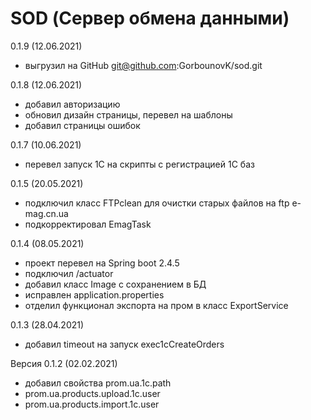 # SOD (Сервер обмена данными)
0.1.9 (12.06.2021)
- выгрузил на GitHub git@github.com:GorbounovK/sod.git

0.1.8 (12.06.2021)
- добавил авторизацию
- обновил дизайн страницы, перевел на шаблоны
- добавил страницы ошибок

0.1.7 (10.06.2021)
- перевел запуск 1С на скрипты с регистрацией 1С баз

0.1.5 (20.05.2021)
- подключил класс FTPclean для очистки старых файлов на ftp e-mag.cn.ua
- подкорректировал EmagTask

0.1.4 (08.05.2021)
- проект перевел на Spring boot 2.4.5
- подключил /actuator
- добавил класс Image с сохранением в БД
- исправлен application.properties
- отделил функционал экспорта на пром в класс ExportService

0.1.3 (28.04.2021)
- добавил timeout на запуск exec1cCreateOrders

Версия 0.1.2 (02.02.2021)
- добавил свойства prom.ua.1c.path
- prom.ua.products.upload.1c.user
- prom.ua.products.import.1c.user
